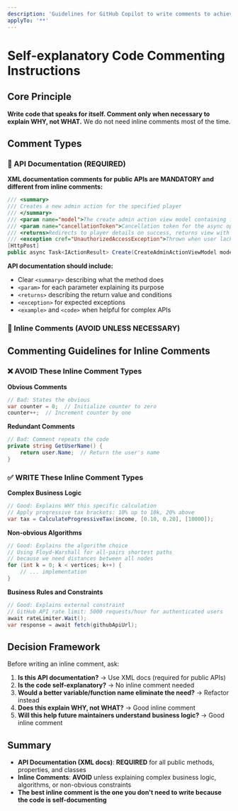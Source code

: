```yaml
---
description: 'Guidelines for GitHub Copilot to write comments to achieve self-explanatory code with less comments. Examples are in JavaScript but it should work on any language that has comments.'
applyTo: '**'
---
```


# Self-explanatory Code Commenting Instructions

## Core Principle
**Write code that speaks for itself. Comment only when necessary to explain WHY, not WHAT.**
We do not need inline comments most of the time.

## Comment Types

### 🔧 API Documentation (REQUIRED)
**XML documentation comments for public APIs are MANDATORY and different from inline comments:**

```csharp
/// <summary>
/// Creates a new admin action for the specified player
/// </summary>
/// <param name="model">The create admin action view model containing form data</param>
/// <param name="cancellationToken">Cancellation token for the async operation</param>
/// <returns>Redirects to player details on success, returns view with validation errors on failure</returns>
/// <exception cref="UnauthorizedAccessException">Thrown when user lacks permission to create admin actions</exception>
[HttpPost]
public async Task<IActionResult> Create(CreateAdminActionViewModel model, CancellationToken cancellationToken = default)
```

**API documentation should include:**
- Clear `<summary>` describing what the method does
- `<param>` for each parameter explaining its purpose
- `<returns>` describing the return value and conditions
- `<exception>` for expected exceptions
- `<example>` and `<code>` when helpful for complex APIs

### 🚫 Inline Comments (AVOID UNLESS NECESSARY)

## Commenting Guidelines for Inline Comments

### ❌ AVOID These Inline Comment Types

**Obvious Comments**
```csharp
// Bad: States the obvious
var counter = 0;  // Initialize counter to zero
counter++;  // Increment counter by one
```

**Redundant Comments**
```csharp
// Bad: Comment repeats the code
private string GetUserName() {
    return user.Name;  // Return the user's name
}
```

### ✅ WRITE These Inline Comment Types

**Complex Business Logic**
```csharp
// Good: Explains WHY this specific calculation
// Apply progressive tax brackets: 10% up to 10k, 20% above
var tax = CalculateProgressiveTax(income, [0.10, 0.20], [10000]);
```

**Non-obvious Algorithms**
```csharp
// Good: Explains the algorithm choice
// Using Floyd-Warshall for all-pairs shortest paths
// because we need distances between all nodes
for (int k = 0; k < vertices; k++) {
    // ... implementation
}
```

**Business Rules and Constraints**
```csharp
// Good: Explains external constraint
// GitHub API rate limit: 5000 requests/hour for authenticated users
await rateLimiter.Wait();
var response = await fetch(githubApiUrl);
```

## Decision Framework

Before writing an inline comment, ask:
1. **Is this API documentation?** → Use XML docs (required for public APIs)
2. **Is the code self-explanatory?** → No inline comment needed
3. **Would a better variable/function name eliminate the need?** → Refactor instead
4. **Does this explain WHY, not WHAT?** → Good inline comment
5. **Will this help future maintainers understand business logic?** → Good inline comment

## Summary

- **API Documentation (XML docs)**: **REQUIRED** for all public methods, properties, and classes
- **Inline Comments**: **AVOID** unless explaining complex business logic, algorithms, or non-obvious constraints
- **The best inline comment is the one you don't need to write because the code is self-documenting**